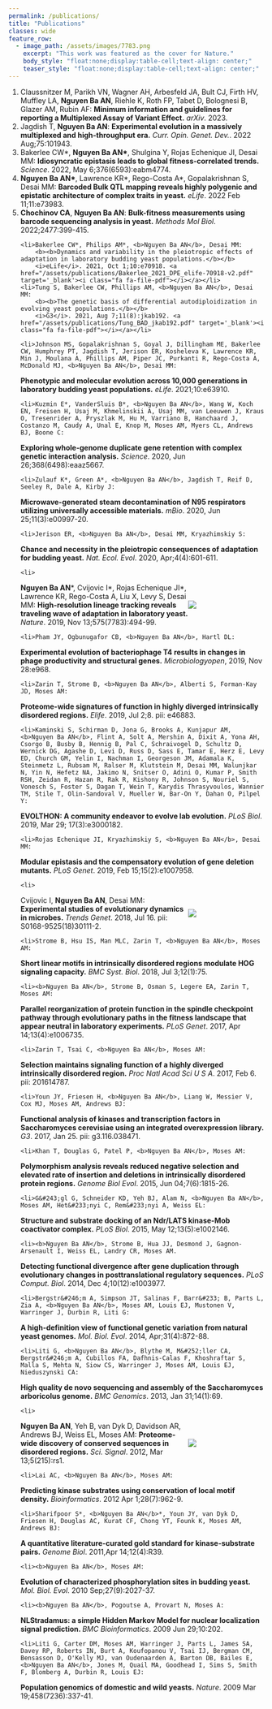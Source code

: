 ```yaml
---
permalink: /publications/
title: "Publications"
classes: wide
feature_row:
  - image_path: /assets/images/7783.png
    excerpt: "This work was featured as the cover for Nature."
    body_style: "float:none;display:table-cell;text-align: center;"
    teaser_style: "float:none;display:table-cell;text-align: center;"
---
```



<ol>
	<li>Claussnitzer M, Parikh VN, Wagner AH, Arbesfeld JA, Bult CJ, Firth HV, Muffley LA, <b>Nguyen Ba AN</b>, Riehle K, Roth FP, Tabet D, Bolognesi B, Glazer AM, Rubin AF: 
		<b><b>Minimum information and guidelines for reporting a Multiplexed Assay of Variant Effect.</b></b>
		<i>arXiv</i>. 2023.
	</li>
	<li>Jagdish T, <b>Nguyen Ba AN</b>: 
		<b><b>Experimental evolution in a massively multiplexed and high-throughput era.</b></b>
		<i>Curr. Opin. Genet. Dev.</i>. 2022 Aug;75:101943. <a href="/assets/publications/Jagdish_CurrOppGenDev_2022_Review.pdf" target='_blank'><i class="fa fa-file-pdf"></i></a>
	</li>
	<li>Bakerlee CW*, <b>Nguyen Ba AN*</b>, Shulgina Y, Rojas Echenique JI, Desai MM:
		<b><b>Idiosyncratic epistasis leads to global fitness-correlated trends.</b></b>
		<i>Science</i>. 2022, May 6;376(6593):eabm4774. <a href="/assets/publications/Bakerlee_Nguyen_science.abm4774.pdf" target='_blank'><i class="fa fa-file-pdf"></i></a></li>
	<li><b>Nguyen Ba AN*</b>, Lawrence KR*, Rego-Costa A*, Gopalakrishnan S, Desai MM: 
		<b><b>Barcoded Bulk QTL mapping reveals highly polygenic and epistatic architecture of complex traits in yeast.</b></b>
		<i>eLife</i>. 2022 Feb 11;11:e73983. <a href="/assets/publications/NguyenBa_2022_eLife_73983_small.pdf" target='_blank'><i class="fa fa-file-pdf"></i></a>
	</li>
	<li><b>Chochinov CA</b>, <b>Nguyen Ba AN</b>:
		<b><b>Bulk-fitness measurements using barcode sequencing analysis in yeast.</b></b>
		<i> Methods Mol Biol</i>. 2022;2477:399-415. <a href="/assets/publications/Chochinov-NguyenBa2022_Protocol_Bulk-FitnessMeasurementsUsingB.pdf" target='_blank'><i class="fa fa-file-pdf"></i></a>
	</li>
	
	<li>Bakerlee CW*, Philips AM*, <b>Nguyen Ba AN</b>, Desai MM:
		<b><b>Dynamics and variability in the pleiotropic effects of adaptation in laboratory budding yeast populations.</b></b>
		<i>eLife</i>. 2021, Oct 1;10:e70918. <a href="/assets/publications/Bakerlee_2021_DPE_elife-70918-v2.pdf" target='_blank'><i class="fa fa-file-pdf"></i></a></li>	
	<li>Tung S, Bakerlee CW, Phillips AM, <b>Nguyen Ba AN</b>, Desai MM:
		<b><b>The genetic basis of differential autodiploidization in evolving yeast populations.</b></b>
		<i>G3</i>. 2021, Aug 7;11(8):jkab192. <a href="/assets/publications/Tung_BAD_jkab192.pdf" target='_blank'><i class="fa fa-file-pdf"></i></a></li>
	
	<li>Johnson MS, Gopalakrishnan S, Goyal J, Dillingham ME, Bakerlee CW, Humphrey PT, Jagdish T, Jerison ER, Kosheleva K, Lawrence KR, Min J, Moulana A, Phillips AM, Piper JC, Purkanti R, Rego-Costa A, McDonald MJ, <b>Nguyen Ba AN</b>, Desai MM: 
<b><b>Phenotypic and molecular evolution across 10,000 generations in laboratory budding yeast populations.</b></b>
<i>eLife</i>. 2021;10:e63910. <a href="/assets/publications/Johnson_2021_elife-63910-v2.pdf" target='_blank'><i class="fa fa-file-pdf"></i></a></li>
	
	<li>Kuzmin E*, VanderSluis B*, <b>Nguyen Ba AN</b>, Wang W, Koch EN, Freisen H, Usaj M, Khmelinskii A, Usaj MM, van Leeuwen J, Kraus O, Tresenrider A, Pryszlak M, Hu M, Varriano B, Hanchaard J, Costanzo M, Caudy A, Unal E, Knop M, Moses AM, Myers CL, Andrews BJ, Boone C: 
<b><b>Exploring whole-genome duplicate gene retention with complex genetic interaction analysis.</b></b>
<i>Science</i>. 2020, Jun 26;368(6498):eaaz5667. <a href="/assets/publications/Kuzmin_2020_eaaz5667.full.pdf" target='_blank'><i class="fa fa-file-pdf"></i></a></li>
	
	<li>Zulauf K*, Green A*, <b>Nguyen Ba AN</b>, Jagdish T, Reif D, Seeley R, Dale A, Kirby J: 
<b><b>Microwave-generated steam decontamination of N95 respirators utilizing universally accessible materials.</b></b>
<i>mBio</i>. 2020, Jun 25;11(3):e00997-20. <a href="/assets/publications/Zulauf_2020_mBio-2020-Zulauf-e00997-20.full.pdf" target='_blank'><i class="fa fa-file-pdf"></i></a></li>
	
	<li>Jerison ER, <b>Nguyen Ba AN</b>, Desai MM, Kryazhimskiy S: 
<b><b>Chance and necessity in the pleiotropic consequences of adaptation for budding yeast.</b></b>
<i>Nat. Ecol. Evol</i>. 2020, Apr;4(4):601-611. <a href="/assets/publications/Jerison_2020_s41559-020-1128-3.pdf" target='_blank'><i class="fa fa-file-pdf"></i></a></li>

	<li>

<div style='display: table-cell'>
<b>Nguyen Ba AN</b>*, Cvijovic I*, Rojas Echenique JI*, Lawrence KR, Rego-Costa A, Liu X, Levy S, Desai MM: 
<b><b>High-resolution lineage tracking reveals traveling wave of adaptation in laboratory yeast.</b></b>
<i>Nature</i>. 2019, Nov 13;575(7783):494-99. <a href="/assets/publications/NguyenBa_2019_s41586-019-1749-3.pdf" target='_blank'><i class="fa fa-file-pdf"></i></a>
</div>
<div style='display: table-cell; vertical-align:middle;width:150px'>
<img src='../assets/images/7783.png' />
</div>

</li>


	<li>Pham JY, Ogbunugafor CB, <b>Nguyen Ba AN</b>, Hartl DL: 
<b><b>Experimental evolution of bacteriophage T4 results in changes in phage productivity and structural genes.</b></b>
<i>Microbiologyopen</i>, 2019, Nov 28:e968. <a href="/assets/publications/Pham_2019_mbo3.968.pdf" target='_blank'><i class="fa fa-file-pdf"></i></a></li>

	<li>Zarin T, Strome B, <b>Nguyen Ba AN</b>, Alberti S, Forman-Kay JD, Moses AM: 
<b><b>Proteome-wide signatures of function in highly diverged intrinsically disordered regions.</b></b>
<i>Elife</i>. 2019, Jul 2;8. pii: e46883. <a href="/assets/publications/Zarin_2019_elife-46883-v4.pdf" target='_blank'><i class="fa fa-file-pdf"></i></a></li>

	<li>Kaminski S, Schirman D, Jona G, Brooks A, Kunjapur AM, <b>Nguyen Ba AN</b>, Flint A, Solt A, Mershin A, Dixit A, Yona AH, Csorgo B, Busby B, Hennig B, Pal C, Schraivogel D, Schultz D, Wernick DG, Agashe D, Levi D, Russ D, Sass E, Tamar E, Herz E, Levy ED, Church GM, Yelin I, Nachman I, Georgeson JM, Adamala K, Steinmetz L, Rubsam M, Ralser M, Klutstein M, Desai MM, Walunjkar N, Yin N, Hefetz NA, Jakimo N, Snitser O, Adini O, Kumar P, Smith RSH, Zeidan R, Hazan R, Rak R, Kishony R, Johnson S, Nouriel S, Vonesch S, Foster S, Dagan T, Wein T, Karydis Thrasyvoulos, Wannier TM, Stile T, Olin-Sandoval V, Mueller W, Bar-On Y, Dahan O, Pilpel Y: 
<b><b>EVOLTHON: A community endeavor to evolve lab evolution.</b></b>
<i>PLoS Biol</i>. 2019, Mar 29; 17(3):e3000182. <a href="/assets/publications/Kaminski_2019_pbio.3000182.pdf" target='_blank'><i class="fa fa-file-pdf"></i></a></li>

	<li>Rojas Echenique JI, Kryazhimskiy S, <b>Nguyen Ba AN</b>, Desai MM: 
<b><b>Modular epistasis and the compensatory evolution of gene deletion mutants.</b></b>
<i>PLoS Genet</i>. 2019, Feb 15;15(2):e1007958. <a href="/assets/publications/RojasEchenique_2019_pgen.1007958.pdf" target='_blank'><i class="fa fa-file-pdf"></i></a></li>

	<li>
<div style='display: table-cell'>
Cvijovic I, <b>Nguyen Ba AN</b>, Desai MM: 
<b><b>Experimental studies of evolutionary dynamics in microbes.</b></b>
<i>Trends Genet</i>. 2018, Jul 16. pii: S0168-9525(18)30111-2. <a href="/assets/publications/Cvijovic_2018_1-s2.0-S0168952518301112.pdf" target='_blank'><i class="fa fa-file-pdf"></i></a>
</div>
<div style='display: table-cell; vertical-align:middle;width:150px'>
<img src='../assets/images/tig.jpg' />
</div>

</li>

	<li>Strome B, Hsu IS, Man MLC, Zarin T, <b>Nguyen Ba AN</b>, Moses AM: 
<b><b>Short linear motifs in intrinsically disordered regions modulate HOG signaling capacity.</b></b>
<i>BMC Syst. Biol</i>. 2018, Jul 3;12(1):75. <a href="/assets/publications/Strome_2018_s12918-018-0597-3.pdf" target='_blank'><i class="fa fa-file-pdf"></i></a></li>

	<li><b>Nguyen Ba AN</b>, Strome B, Osman S, Legere EA, Zarin T, Moses AM: 
<b><b>Parallel reorganization of protein function in the spindle checkpoint pathway through evolutionary paths in the fitness landscape that appear neutral in laboratory experiments.</b></b>
<i>PLoS Genet</i>. 2017, Apr 14;13(4):e1006735. <a href="/assets/publications/NguyenBa_2017_pgen.1006735.pdf" target='_blank'><i class="fa fa-file-pdf"></i></a></li>

	<li>Zarin T, Tsai C, <b>Nguyen Ba AN</b>, Moses AM: 
<b><b>Selection maintains signaling function of a highly diverged intrinsically disordered region.</b></b>
<i>Proc Natl Acad Sci U S A</i>. 2017, Feb 6. pii: 201614787. <a href="/assets/publications/Zarin_2017_E1450.full.pdf" target='_blank'><i class="fa fa-file-pdf"></i></a></li>

	<li>Youn JY, Friesen H, <b>Nguyen Ba AN</b>, Liang W, Messier V, Cox MJ, Moses AM, Andrews BJ: 
<b><b>Functional analysis of kinases and transcription factors in Saccharomyces cerevisiae using an integrated overexpression library.</b></b>
<i>G3</i>. 2017, Jan 25. pii: g3.116.038471. <a href="/assets/publications/Youn_2017_911.pdf" target='_blank'><i class="fa fa-file-pdf"></i></a></li>

	<li>Khan T, Douglas G, Patel P, <b>Nguyen Ba AN</b>, Moses AM: 
<b><b>Polymorphism analysis reveals reduced negative selection and elevated rate of insertion and deletions in intrinsically disordered protein regions.</b></b>
<i>Genome Biol Evol</i>. 2015, Jun 04;7(6):1815-26. <a href="/assets/publications/Khan_2015_evv105.pdf" target='_blank'><i class="fa fa-file-pdf"></i></a></li>

	<li>G&#243;gl G, Schneider KD, Yeh BJ, Alam N, <b>Nguyen Ba AN</b>, Moses AM, Het&#233;nyi C, Rem&#233;nyi A, Weiss EL: 
<b><b>Structure and substrate docking of an Ndr/LATS kinase-Mob coactivator complex.</b></b>
<i>PLoS Biol</i>. 2015, May 12;13(5):e1002146. <a href="/assets/publications/Gogl_2015_pbio.1002146.pdf" target='_blank'><i class="fa fa-file-pdf"></i></a></li>

	<li><b>Nguyen Ba AN</b>, Strome B, Hua JJ, Desmond J, Gagnon-Arsenault I, Weiss EL, Landry CR, Moses AM. 
<b><b>Detecting functional divergence after gene duplication through evolutionary changes in posttranslational regulatory sequences.</b></b>
<i>PLoS Comput. Biol</i>. 2014, Dec 4;10(12):e1003977. <a href="/assets/publications/NguyenBa_2014_pcbi.1003977.pdf" target='_blank'><i class="fa fa-file-pdf"></i></a></li>

	<li>Bergstr&#246;m A, Simpson JT, Salinas F, Barr&#233; B, Parts L, Zia A, <b>Nguyen Ba AN</b>, Moses AM, Louis EJ, Mustonen V, Warringer J, Durbin R, Liti G: 
<b><b>A high-definition view of functional genetic variation from natural yeast genomes.</b></b>
<i>Mol. Biol. Evol</i>. 2014, Apr;31(4):872-88. <a href="/assets/publications/Bergstrom_2014_msu037.pdf" target='_blank'><i class="fa fa-file-pdf"></i></a></li>

	<li>Liti G, <b>Nguyen Ba AN</b>, Blythe M, M&#252;ller CA, Bergstr&#246;m A, Cubillos FA, Dafhnis-Calas F, Khoshraftar S, Malla S, Mehta N, Siow CS, Warringer J, Moses AM, Louis EJ, Nieduszynski CA: 
<b><b>High quality de novo sequencing and assembly of the Saccharomyces arboricolus genome.</b></b>
<i>BMC Genomics</i>. 2013, Jan 31;14(1):69. <a href="/assets/publications/Liti_2013_1471-2164-14-69.pdf" target='_blank'><i class="fa fa-file-pdf"></i></a></li>

	<li>
<div style='display: table-cell'>
<b>Nguyen Ba AN</b>, Yeh B, van Dyk D, Davidson AR, Andrews BJ, Weiss EL, Moses AM: 
<b><b>Proteome-wide discovery of conserved sequences in disordered regions.</b></b>
<i>Sci. Signal</i>. 2012, Mar 13;5(215):rs1. <a href="/assets/publications/NguyenBa_2012_rs1.full.pdf" target='_blank'><i class="fa fa-file-pdf"></i></a>
</div>
<div style='display: table-cell; vertical-align:middle;width:150px'>
<img src='../assets/images/scisig.gif' />
</div>

</li>

	<li>Lai AC, <b>Nguyen Ba AN</b>, Moses AM: 
<b><b>Predicting kinase substrates using conservation of local motif density.</b></b> 
<i>Bioinformatics</i>. 2012 Apr 1;28(7):962-9. <a href="/assets/publications/Lai_2012_bts060.pdf" target='_blank'><i class="fa fa-file-pdf"></i></a></li>

	<li>Sharifpoor S*, <b>Nguyen Ba AN</b>*, Youn JY, van Dyk D, Friesen H, Douglas AC, Kurat CF, Chong YT, Founk K, Moses AM, Andrews BJ: 
<b><b>A quantitative literature-curated gold standard for kinase-substrate pairs.</b></b>
<i>Genome Biol</i>. 2011,Apr 14;12(4):R39. <a href="/assets/publications/Sharifpoor_2011_gb-2011-12-4-r39.pdf" target='_blank'><i class="fa fa-file-pdf"></i></a></li>

	<li><b>Nguyen Ba AN</b>, Moses AM: 
<b><b>Evolution of characterized phosphorylation sites in budding yeast.</b></b> 
<i>Mol. Biol. Evol</i>. 2010 Sep;27(9):2027-37. <a href="/assets/publications/NguyenBa_2010_msq090.pdf" target='_blank'><i class="fa fa-file-pdf"></i></a></li>

	<li><b>Nguyen Ba AN</b>, Pogoutse A, Provart N, Moses A: 
<b><b>NLStradamus: a simple Hidden Markov Model for nuclear localization signal prediction.</b> </b>
<i>BMC Bioinformatics</i>. 2009 Jun 29;10:202. <a href="/assets/publications/NguyenBa_2009_1471-2105-10-202.pdf" target='_blank'><i class="fa fa-file-pdf"></i></a></li>

	<li>Liti G, Carter DM, Moses AM, Warringer J, Parts L, James SA, Davey RP, Roberts IN, Burt A, Koufopanou V, Tsai IJ, Bergman CM, Bensasson D, O'Kelly MJ, van Oudenaarden A, Barton DB, Bailes E, <b>Nguyen Ba AN</b>, Jones M, Quail MA, Goodhead I, Sims S, Smith F, Blomberg A, Durbin R, Louis EJ: 
<b><b>Population genomics of domestic and wild yeasts.</b></b>
<i>Nature</i>. 2009 Mar 19;458(7236):337-41. <a href="/assets/publications/Liti_2009_nature07743.pdf" target='_blank'><i class="fa fa-file-pdf"></i></a></li>
<ol>
